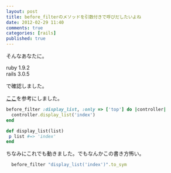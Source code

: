 ```yaml
---
layout: post
title: before_filterのメソッドを引数付きで呼びだしたいよね
date: 2012-02-29 11:40
comments: true
categories: [rails]
published: true
---
```




そんなあなたに。  
  
ruby 1.9.2  
rails 3.0.5  
  
で確認しました。  
  
[ここ](http://www.ruby-forum.com/topic/102047)を参考にしました。  

``` ruby
before_filter :display_list, :only => ['top'] do |controller|
  controller.display_list('index')
end

def display_list(list)
 p list #=> 'index'
end
```

  
ちなみにこれでも動きました。でもなんかこの書き方怖い。

``` ruby
  before_filter "display_list('index')".to_sym
```


